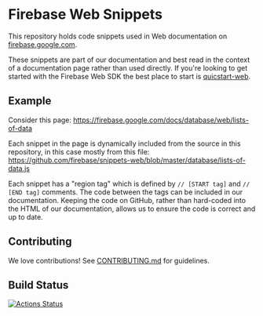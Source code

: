 <!-- [SNIPPET_REGISTRY disabled] -->
# Firebase Web Snippets

This repository holds code snippets used in Web documentation
on [firebase.google.com](https://firebase.google.com/docs/).

These snippets are part of our documentation and best read in the context of a documentation page rather than used directly. If you're looking to get started with the Firebase Web SDK the best place to start is [quicstart-web](https://github.com/firebase/quickstart-web).

## Example

Consider this page:
https://firebase.google.com/docs/database/web/lists-of-data

Each snippet in the page is dynamically included from the source in this repository, in this case mostly from this file:
https://github.com/firebase/snippets-web/blob/master/database/lists-of-data.js

Each snippet has a "region tag" which is defined by `// [START tag]` and `// [END tag]` comments. The code between the tags can be included in our documentation. Keeping the code on GitHub, rather than hard-coded into the HTML of our documentation, allows us to ensure the code is correct and up to date.

## Contributing

We love contributions! See [CONTRIBUTING.md](./CONTRIBUTING.md) for guidelines.

## Build Status

[![Actions Status][gh-actions-badge]][gh-actions]

[gh-actions]: https://github.com/firebase/snippets-web/actions
[gh-actions-badge]: https://github.com/firebase/snippets-web/workflows/CI%20Tests/badge.svg
